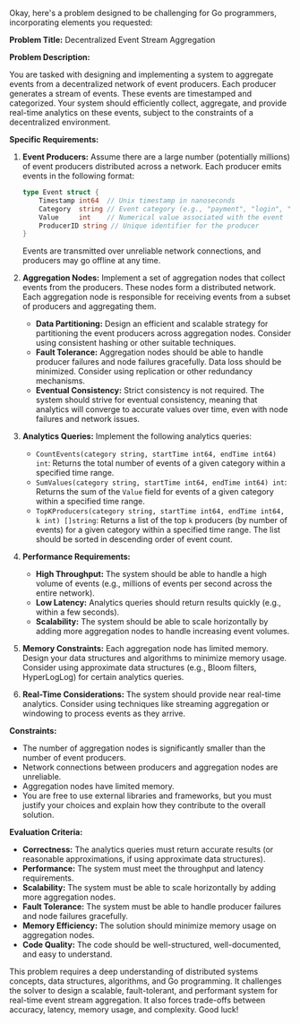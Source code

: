 Okay, here's a problem designed to be challenging for Go programmers, incorporating elements you requested:

**Problem Title:** Decentralized Event Stream Aggregation

**Problem Description:**

You are tasked with designing and implementing a system to aggregate events from a decentralized network of event producers. Each producer generates a stream of events. These events are timestamped and categorized. Your system should efficiently collect, aggregate, and provide real-time analytics on these events, subject to the constraints of a decentralized environment.

**Specific Requirements:**

1.  **Event Producers:** Assume there are a large number (potentially millions) of event producers distributed across a network.  Each producer emits events in the following format:

    ```go
    type Event struct {
        Timestamp int64  // Unix timestamp in nanoseconds
        Category  string // Event category (e.g., "payment", "login", "error")
        Value     int    // Numerical value associated with the event
        ProducerID string // Unique identifier for the producer
    }
    ```

    Events are transmitted over unreliable network connections, and producers may go offline at any time.

2.  **Aggregation Nodes:**  Implement a set of aggregation nodes that collect events from the producers.  These nodes form a distributed network.  Each aggregation node is responsible for receiving events from a subset of producers and aggregating them.
    *   **Data Partitioning:** Design an efficient and scalable strategy for partitioning the event producers across aggregation nodes.  Consider using consistent hashing or other suitable techniques.
    *   **Fault Tolerance:** Aggregation nodes should be able to handle producer failures and node failures gracefully. Data loss should be minimized. Consider using replication or other redundancy mechanisms.
    *   **Eventual Consistency:** Strict consistency is not required.  The system should strive for eventual consistency, meaning that analytics will converge to accurate values over time, even with node failures and network issues.

3.  **Analytics Queries:**  Implement the following analytics queries:

    *   `CountEvents(category string, startTime int64, endTime int64) int`: Returns the total number of events of a given category within a specified time range.
    *   `SumValues(category string, startTime int64, endTime int64) int`: Returns the sum of the `Value` field for events of a given category within a specified time range.
    *   `TopKProducers(category string, startTime int64, endTime int64, k int) []string`: Returns a list of the top `k` producers (by number of events) for a given category within a specified time range. The list should be sorted in descending order of event count.

4.  **Performance Requirements:**

    *   **High Throughput:** The system should be able to handle a high volume of events (e.g., millions of events per second across the entire network).
    *   **Low Latency:**  Analytics queries should return results quickly (e.g., within a few seconds).
    *   **Scalability:**  The system should be able to scale horizontally by adding more aggregation nodes to handle increasing event volumes.

5.  **Memory Constraints:**  Each aggregation node has limited memory. Design your data structures and algorithms to minimize memory usage.  Consider using approximate data structures (e.g., Bloom filters, HyperLogLog) for certain analytics queries.

6.  **Real-Time Considerations:**  The system should provide near real-time analytics.  Consider using techniques like streaming aggregation or windowing to process events as they arrive.

**Constraints:**

*   The number of aggregation nodes is significantly smaller than the number of event producers.
*   Network connections between producers and aggregation nodes are unreliable.
*   Aggregation nodes have limited memory.
*   You are free to use external libraries and frameworks, but you must justify your choices and explain how they contribute to the overall solution.

**Evaluation Criteria:**

*   **Correctness:**  The analytics queries must return accurate results (or reasonable approximations, if using approximate data structures).
*   **Performance:**  The system must meet the throughput and latency requirements.
*   **Scalability:**  The system must be able to scale horizontally by adding more aggregation nodes.
*   **Fault Tolerance:**  The system must be able to handle producer failures and node failures gracefully.
*   **Memory Efficiency:** The solution should minimize memory usage on aggregation nodes.
*   **Code Quality:**  The code should be well-structured, well-documented, and easy to understand.

This problem requires a deep understanding of distributed systems concepts, data structures, algorithms, and Go programming. It challenges the solver to design a scalable, fault-tolerant, and performant system for real-time event stream aggregation. It also forces trade-offs between accuracy, latency, memory usage, and complexity. Good luck!
